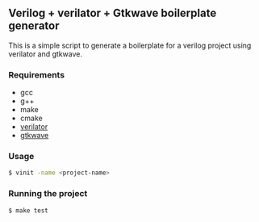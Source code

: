 ## Verilog + verilator + Gtkwave boilerplate generator

This is a simple script to generate a boilerplate for a verilog project using verilator and gtkwave.

### Requirements
- gcc
- g++
- make
- cmake
- [verilator](https://www.veripool.org/verilator/)
- [gtkwave](https://gtkwave.sourceforge.net/)

### Usage

```bash
$ vinit -name <project-name>
```

### Running the project

```bash
$ make test
```
